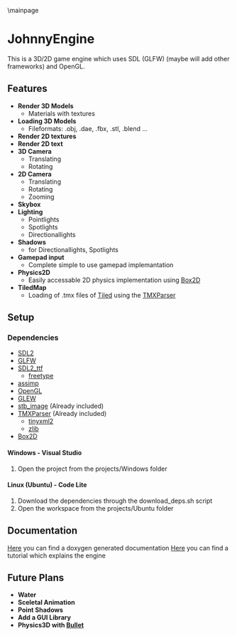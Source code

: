 \mainpage
# JohnnyEngine

This is a 3D/2D game engine which uses SDL (GLFW) (maybe will add other frameworks) and OpenGL.

## Features

+ **Render 3D Models**
  - Materials with textures
+ **Loading 3D Models**
  - Fileformats: .obj, .dae, .fbx, .stl, .blend ...
+ **Render 2D textures**
+ **Render 2D text**
+ **3D Camera**
  - Translating
  - Rotating
+ **2D Camera**
  - Translating
  - Rotating
  - Zooming
+ **Skybox**
+ **Lighting**
  - Pointlights
  - Spotlights
  - Directionallights
+ **Shadows**
  - for Directionallights, Spotlights
+ **Gamepad input**
  - Complete simple to use gamepad implemantation
+ **Physics2D**
  - Easily accessable 2D physics implementation using [Box2D](https://box2d.org)
+ **TiledMap**
  - Loading of .tmx files of [Tiled](http://www.mapeditor.org/) using the [TMXParser](https://github.com/sainteos/tmxparser)

## Setup

### Dependencies

- [SDL2](http://www.libsdl.org)
- [GLFW](http://www.glfw.org)
- [SDL2_ttf](https://www.libsdl.org/projects/SDL_ttf/)
  - [freetype](https://www.freetype.org)
- [assimp](http://assimp.org/)
- [OpenGL](https://www.opengl.org/)
- [GLEW](http://glew.sourceforge.net/)
- [stb_image](https://github.com/nothings/stb) (Already included)
- [TMXParser](https://github.com/sainteos/tmxparser) (Already included)
  - [tinyxml2](http://www.grinninglizard.com/tinyxml2/)
  - [zlib](https://zlib.net)
- [Box2D](http://box2d.org/)

#### Windows - Visual Studio

1. Open the project from the projects/Windows folder

#### Linux (Ubuntu) - Code Lite

1. Download the dependencies through the download_deps.sh script
2. Open the workspace from the projects/Ubuntu folder

## Documentation

[Here](https://pucklamotzer09.github.io/JohnnyEngine/docs/html/index.html) you can find a doxygen generated documentation
[Here](https://pucklamotzer09.github.io/JohnnyEngine/docs/html/md_docfiles__tutorial.html) you can find a tutorial which explains the engine

## Future Plans

+ **Water**
+ **Sceletal Animation**
+ **Point Shadows**
+ **Add a GUI Library**
+ **Physics3D with [Bullet](http://bulletphysics.org/wordpress/)**
    
